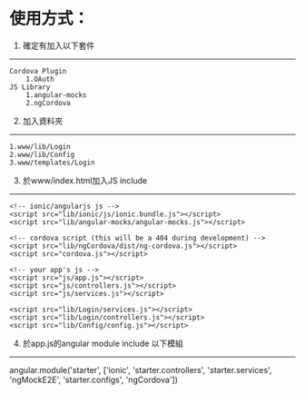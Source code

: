 


使用方式：
===

1. 確定有加入以下套件  
---
    Cordova Plugin  
        1.OAuth
    JS Library
        1.angular-mocks  
        2.ngCordova  

2. 加入資料夾
---
    1.www/lib/Login
    2.www/lib/Config
    3.www/templates/Login


3. 於www/index.html加入JS include
---
    <!-- ionic/angularjs js -->
    <script src="lib/ionic/js/ionic.bundle.js"></script>
    <script src="lib/angular-mocks/angular-mocks.js"></script>

    <!-- cordova script (this will be a 404 during development) -->
    <script src="lib/ngCordova/dist/ng-cordova.js"></script>
    <script src="cordova.js"></script>

    <!-- your app's js -->
    <script src="js/app.js"></script>
    <script src="js/controllers.js"></script>
    <script src="js/services.js"></script>

    <script src="lib/Login/services.js"></script>
    <script src="lib/Login/controllers.js"></script>
    <script src="lib/Config/config.js"></script>


4. 於app.js的angular module include 以下模組
---
angular.module('starter', ['ionic', 'starter.controllers', 'starter.services', 'ngMockE2E', 'starter.configs', 'ngCordova'])

